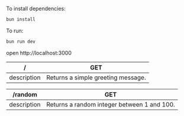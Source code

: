 To install dependencies:

```sh
bun install
```

To run:

```sh
bun run dev
```

open http://localhost:3000

| /           | GET                                |
| ----------- | ---------------------------------- |
| description | Returns a simple greeting message. |

| /random     | GET                                         |
| ----------- | ------------------------------------------- |
| description | Returns a random integer between 1 and 100. |